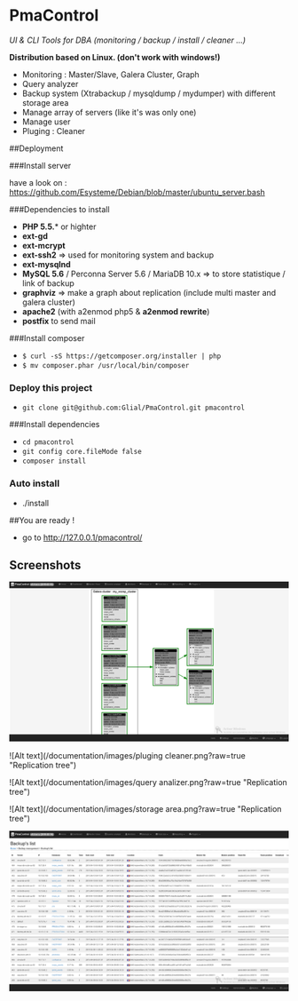 # PmaControl

_UI & CLI Tools for DBA (monitoring / backup / install / cleaner ...)_

**Distribution based on Linux. (don't work with windows!)**


* Monitoring : Master/Slave, Galera Cluster, Graph
* Query analyzer
* Backup system (Xtrabackup / mysqldump / mydumper) with different storage area
* Manage array of servers (like it's was only one)
* Manage user
* Pluging : Cleaner

##Deployment

###Install server

have a look on : https://github.com/Esysteme/Debian/blob/master/ubuntu_server.bash


###Dependencies to install

* **PHP 5.5.*** or highter
* **ext-gd**
* **ext-mcrypt**
* **ext-ssh2** => used for monitoring system and backup
* **ext-mysqlnd**
* **MySQL 5.6** / Perconna Server 5.6 / MariaDB 10.x => to store statistique / link of backup
* **graphviz** => make a graph about replication (include multi master and galera cluster)
* **apache2** (with a2enmod php5 & **a2enmod rewrite**)
* **postfix** to send mail

###Install composer

* `$ curl -sS https://getcomposer.org/installer | php`
* `$ mv composer.phar /usr/local/bin/composer`



### Deploy this project
* `git clone git@github.com:Glial/PmaControl.git pmacontrol`


###Install dependencies
* `cd pmacontrol`
* `git config core.fileMode false`
* `composer install`

### Auto install


* ./install

##You are ready !


* go to http://127.0.0.1/pmacontrol/

## Screenshots


![Alt text](/documentation/images/tree.png?raw=true "Replication tree")

![Alt text](/documentation/images/pluging cleaner.png?raw=true "Replication tree")

![Alt text](/documentation/images/query analizer.png?raw=true "Replication tree")

![Alt text](/documentation/images/storage area.png?raw=true "Replication tree")

![Alt text](/documentation/images/backup.png?raw=true "Replication tree")

